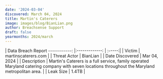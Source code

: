 ```yaml
---
date: '2024-03-04'
discovered: March 04, 2024
title: Martin's Caterers
image: images/blog/BianLian.png
author: Breachsense Support
draft: false
yearmonths: 2024/march
---
```



| Data Breach Report
------------:     |:-------------:    | :-----:|
| Victim      | martinscaterers.com      | 
| Threat Actor      | BianLian      | 
| Date Discovered      | Mar 04, 2024      | 
| Description      | Martin's Caterers is a full service, family operated Maryland catering company with seven locations throughout the Maryland metropolitan area.      | 
| Leak Size      | 1.4TB      | 


